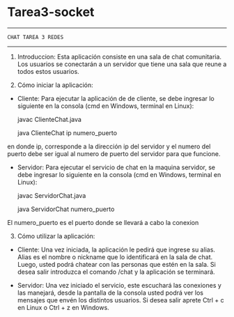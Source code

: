# Tarea3-socket
------------------------------

    CHAT TAREA 3 REDES

------------------------------

1. Introduccion:
Esta aplicación consiste en una sala de chat comunitaria. Los usuarios se conectarán a un servidor que tiene una sala que reune a todos estos usuarios.

2. Cómo iniciar la aplicación:
- Cliente: Para ejecutar la aplicación de de cliente, se debe ingresar lo siguiente en la consola (cmd en Windows, terminal en Linux):

    javac ClienteChat.java
    
    java ClienteChat ip numero_puerto
    
en donde ip, corresponde a la dirección ip del servidor y el numero del puerto debe ser igual al numero de puerto del servidor para que funcione.

- Servidor: Para ejecutar el servicio de chat en la maquina servidor, se debe ingresar lo siguiente en la consola (cmd en Windows, terminal en Linux):

    javac ServidorChat.java
    
    java ServidorChat numero_puerto

El numero_puerto es el puerto donde se llevará a cabo la conexion

3. Cómo utilizar la aplicación:
- Cliente: 
Una vez iniciada, la aplicación le pedirá que ingrese su alias. Alias es el nombre o nickname que lo identificará en la sala de chat. Luego, usted podrá chatear con las personas que estén en la sala.
Si desea salir introduzca el comando /chat y la aplicación se terminará.

- Servidor:
Una vez iniciado el servicio, este escuchará las conexiones y las manejará, desde la pantalla de la consola usted podrá ver los mensajes que envén los distintos usuarios.
Si desea salir aprete Ctrl + c en Linux o Ctrl + z en Windows.

